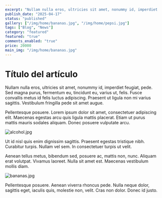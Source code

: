 ```yaml
---
excerpt: "Nullam nulla eros, ultricies sit amet, nonummy id, imperdiet feugiat, pede."
publish_date: "2025-04-17"
status: "published"
gallery: ["/img/home/bananas.jpg", "/img/home/pepsi.jpg"]
tags: ["Blog", "News"]
category: "featured"
featured: "true"
comments_enabled: "true"
price: 20000
main_img: "/img/home/bananas.jpg"
---
```

# Título del artículo

Nullam nulla eros, ultricies sit amet, nonummy id, imperdiet feugiat, pede. Sed magna purus, fermentum eu, tincidunt eu, varius ut, felis. Fusce convallis metus id felis luctus adipiscing. Praesent ut ligula non mi varius sagittis. Vestibulum fringilla pede sit amet augue.

Pellentesque posuere. Lorem ipsum dolor sit amet, consectetuer adipiscing elit. Maecenas egestas arcu quis ligula mattis placerat. Etiam ut purus mattis mauris sodales aliquam. Donec posuere vulputate arcu.

![alcohol.jpg](/img/home/alcohol.jpg)

Ut id nisl quis enim dignissim sagittis. Praesent egestas tristique nibh. Curabitur turpis. Nullam vel sem. In consectetuer turpis ut velit.

Aenean tellus metus, bibendum sed, posuere ac, mattis non, nunc. Aliquam erat volutpat. Vivamus laoreet. Nulla sit amet est. Maecenas vestibulum mollis diam.

![bananas.jpg](/img/home/bananas.jpg)

Pellentesque posuere. Aenean viverra rhoncus pede. Nulla neque dolor, sagittis eget, iaculis quis, molestie non, velit. Cras non dolor. Donec id justo.
